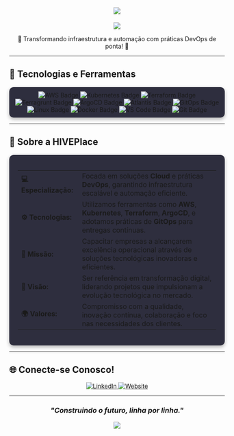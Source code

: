 <h1 align="center">
  <a href="https://git.io/typing-svg">
    <img src="https://readme-typing-svg.demolab.com/?lines=Bem-vindo+à+HIVEPlace!;Excelência+em+Soluções+Cloud+e+DevOps!&center=true&width=500&height=50">
  </a>
</h1>

<div align="center">
  <img src="https://capsule-render.vercel.app/api?type=waving&color=7B42BC&height=100&section=header"/>
</div>

<p align="center">🚀 Transformando infraestrutura e automação com práticas DevOps de ponta! 🚀</p>

---

## 🚀 Tecnologias e Ferramentas

<div align="center" style="padding: 10px; background: #2e2e3e; border-radius: 10px; box-shadow: 0 4px 8px rgba(0, 0, 0, 0.3);">
  <img src="https://img.shields.io/badge/AWS-232F3E?style=for-the-badge&logo=amazon-aws&logoColor=white" alt="AWS Badge" />
  <img src="https://img.shields.io/badge/Kubernetes-326CE5?style=for-the-badge&logo=kubernetes&logoColor=white" alt="Kubernetes Badge" />
  <img src="https://img.shields.io/badge/Terraform-7B42BC?style=for-the-badge&logo=terraform&logoColor=white" alt="Terraform Badge" />
  <img src="https://img.shields.io/badge/Terragrunt-222222?style=for-the-badge&logo=terraform&logoColor=white" alt="Terragrunt Badge" />
  <img src="https://img.shields.io/badge/ArgoCD-EA4C89?style=for-the-badge&logo=argo&logoColor=white" alt="ArgoCD Badge" />
  <img src="https://img.shields.io/badge/Atlantis-02A7D8?style=for-the-badge&logo=terraform&logoColor=white" alt="Atlantis Badge" />
  <img src="https://img.shields.io/badge/GitOps-000000?style=for-the-badge&logo=git&logoColor=white" alt="GitOps Badge" />
  <img src="https://img.shields.io/badge/Linux-FCC624?style=for-the-badge&logo=linux&logoColor=black" alt="Linux Badge" />
  <img src="https://img.shields.io/badge/Docker-2496ED?style=for-the-badge&logo=docker&logoColor=white" alt="Docker Badge" />
  <img src="https://img.shields.io/badge/VS%20Code-007ACC?style=for-the-badge&logo=visual-studio-code&logoColor=white" alt="VS Code Badge" />
  <img src="https://img.shields.io/badge/Git-F05032?style=for-the-badge&logo=git&logoColor=white" alt="Git Badge" />
</div>

---

## 🌱 Sobre a HIVEPlace

<div align="center" style="padding: 20px; background: #2e2e3e; border-radius: 10px; box-shadow: 0 4px 8px rgba(0, 0, 0, 0.3);">
  <table align="center">
    <tr>
      <td><strong>💻 Especialização:</strong></td>
      <td>Focada em soluções <strong>Cloud</strong> e práticas <strong>DevOps</strong>, garantindo infraestrutura escalável e automação eficiente.</td>
    </tr>
    <tr>
      <td><strong>⚙️ Tecnologias:</strong></td>
      <td>Utilizamos ferramentas como <strong>AWS</strong>, <strong>Kubernetes</strong>, <strong>Terraform</strong>, <strong>ArgoCD</strong>, e adotamos práticas de <strong>GitOps</strong> para entregas contínuas.</td>
    </tr>
    <tr>
      <td><strong>🚀 Missão:</strong></td>
      <td>Capacitar empresas a alcançarem excelência operacional através de soluções tecnológicas inovadoras e eficientes.</td>
    </tr>
    <tr>
      <td><strong>🎯 Visão:</strong></td>
      <td>Ser referência em transformação digital, liderando projetos que impulsionam a evolução tecnológica no mercado.</td>
    </tr>
    <tr>
      <td><strong>🌍 Valores:</strong></td>
      <td>Compromisso com a qualidade, inovação contínua, colaboração e foco nas necessidades dos clientes.</td>
    </tr>
  </table>
</div>

---

## 🌐 Conecte-se Conosco!

<div align="center">
  <a href="https://www.linkedin.com/company/hiveplace" target="_blank">
    <img src="https://img.shields.io/badge/LinkedIn-0A66C2?style=for-the-badge&logo=linkedin&logoColor=white" alt="LinkedIn">
  </a>
  <a href="https://www.hiveplace.com.br/" target="_blank">
    <img src="https://img.shields.io/badge/Website-4285F4?style=for-the-badge&logo=google-chrome&logoColor=white" alt="Website">
  </a>
</div>

---

<div align="center">
  <h3><em> "Construindo o futuro, linha por linha." </em></h3>
</div>

<div align="center">
  <img src="https://capsule-render.vercel.app/api?type=waving&color=7B42BC&height=100&section=footer"/>
</div>
